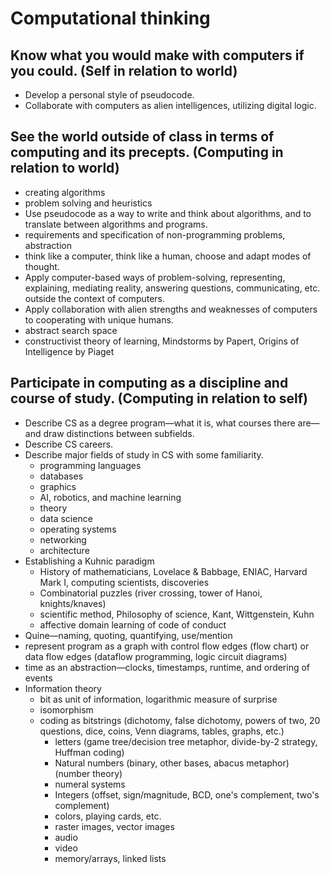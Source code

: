 # Computational thinking

## Know what you would make with computers if you could.  (Self in relation to world)

- Develop a personal style of pseudocode.
- Collaborate with computers as alien intelligences, utilizing digital logic.

## See the world outside of class in terms of computing and its precepts. (Computing in relation to world)

- creating algorithms
- problem solving and heuristics
- Use pseudocode as a way to write and think about algorithms, and to translate between algorithms and programs.
- requirements and specification of non-programming problems, abstraction
- think like a computer, think like a human, choose and adapt modes of thought.
- Apply computer-based ways of problem-solving, representing, explaining, mediating reality, answering questions, communicating, etc. outside the context of computers.
- Apply collaboration with alien strengths and weaknesses of computers to cooperating with unique humans.
- abstract search space
- constructivist theory of learning, Mindstorms by Papert, Origins of Intelligence by Piaget

## Participate in computing as a discipline and course of study. (Computing in relation to self)

- Describe CS as a degree program—what it is, what courses there are—and draw distinctions between subfields.
- Describe CS careers.
- Describe major fields of study in CS with some familiarity.
  - programming languages
  - databases
  - graphics
  - AI, robotics, and machine learning
  - theory
  - data science
  - operating systems
  - networking
  - architecture
- Establishing a Kuhnic paradigm
  - History of mathematicians, Lovelace & Babbage, ENIAC, Harvard Mark I, computing scientists, discoveries
  - Combinatorial puzzles (river crossing, tower of Hanoi, knights/knaves)
  - scientific method, Philosophy of science, Kant, Wittgenstein, Kuhn
  - affective domain learning of code of conduct
- Quine—naming, quoting, quantifying, use/mention
- represent program as a graph with control flow edges (flow chart) or data flow edges (dataflow programming, logic circuit diagrams)
- time as an abstraction—clocks, timestamps, runtime, and ordering of events
- Information theory
  - bit as unit of information, logarithmic measure of surprise
  - isomorphism
  - coding as bitstrings (dichotomy, false dichotomy, powers of two, 20 questions, dice, coins, Venn diagrams, tables, graphs, etc.)
    - letters (game tree/decision tree metaphor, divide-by-2 strategy, Huffman coding)
    - Natural numbers (binary, other bases, abacus metaphor) (number theory)
    - numeral systems
    - Integers (offset, sign/magnitude, BCD, one's complement, two's complement)
    - colors, playing cards, etc.
    - raster images, vector images
    - audio
    - video
    - memory/arrays, linked lists
